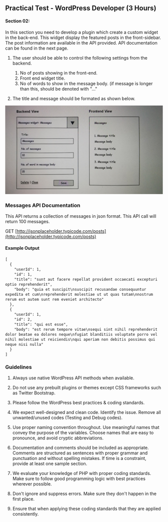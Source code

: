 ## Practical Test - WordPress Developer (3 Hours)

#### Section 02:

In this section you need to develop a plugin which create a custom widget in the back-end. This widget display the featured posts in the front-sidebar. The post information are available in the API provided. API documentation can be found in the next page. 

1. The user should be able to control the following settings from the backend.
    1. No of posts showing in the front-end.
    2. Front end widget title.
    3. No of words to show in the message body. (if message is longer than this, should be denoted with "..."

2. The title and message should be formated as shown below.

![Widget Format](widget-format.jpg)

### Messages API Documentation

This API returns a collection of messages in json format. This API call will return 100 messages.

GET [http://jsonplaceholder.typicode.com/posts](http://jsonplaceholder.typicode.com/posts)

#### Example Output
```
[
  {
    "userId": 1,
    "id": 1,
    "title": "sunt aut facere repellat provident occaecati excepturi optio reprehenderit",
    "body": "quia et suscipit\nsuscipit recusandae consequuntur expedita et cum\nreprehenderit molestiae ut ut quas totam\nnostrum rerum est autem sunt rem eveniet architecto"
  },
  {
    "userId": 1,
    "id": 2,
    "title": "qui est esse",
    "body": "est rerum tempore vitae\nsequi sint nihil reprehenderit dolor beatae ea dolores neque\nfugiat blanditiis voluptate porro vel nihil molestiae ut reiciendis\nqui aperiam non debitis possimus qui neque nisi nulla"
  }
]
```

### Guidelines

1. Always use native WordPress API methods when available.

2. Do not use any prebuilt plugins or themes except CSS frameworks such as Twitter Bootstrap.

3. Please follow the WordPress best practices & coding standards.

4. We expect well-designed and clean code. Identify the issue. Remove all unwanted/unused codes (Testing and Debug codes).

5. Use proper naming convention throughout. Use meaningful names that convey the purpose of the variables. Choose names that are easy to pronounce, and avoid cryptic abbreviations.

6. Documentation and comments should be included as appropriate. Comments are structured as sentences with proper grammar and punctuation and without spelling mistakes. If time is a constraint, provide at least one sample section.

7. We evaluate your knowledge of PHP with proper coding standards. Make sure to follow good programming logic with best practices wherever possible.

8. Don't ignore and suppress errors. Make sure they don't happen in the first place.

9. Ensure that when applying these coding standards that they are applied consistently.

